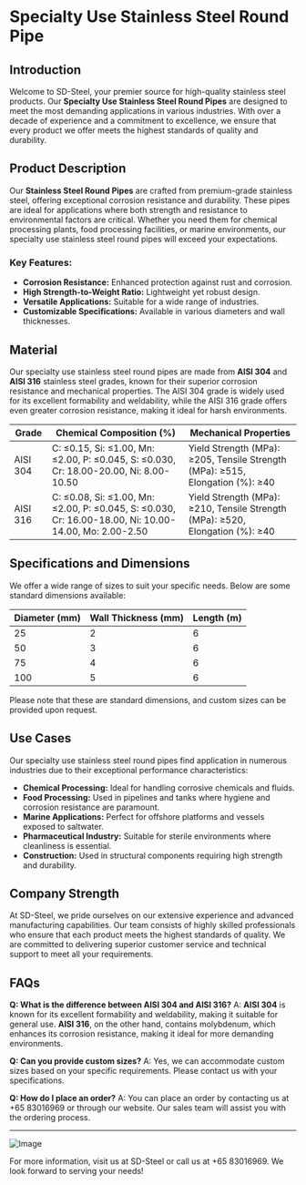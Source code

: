 # Specialty Use Stainless Steel Round Pipe

## Introduction
Welcome to SD-Steel, your premier source for high-quality stainless steel products. Our **Specialty Use Stainless Steel Round Pipes** are designed to meet the most demanding applications in various industries. With over a decade of experience and a commitment to excellence, we ensure that every product we offer meets the highest standards of quality and durability.

## Product Description
Our **Stainless Steel Round Pipes** are crafted from premium-grade stainless steel, offering exceptional corrosion resistance and durability. These pipes are ideal for applications where both strength and resistance to environmental factors are critical. Whether you need them for chemical processing plants, food processing facilities, or marine environments, our specialty use stainless steel round pipes will exceed your expectations.

### Key Features:
- **Corrosion Resistance:** Enhanced protection against rust and corrosion.
- **High Strength-to-Weight Ratio:** Lightweight yet robust design.
- **Versatile Applications:** Suitable for a wide range of industries.
- **Customizable Specifications:** Available in various diameters and wall thicknesses.

## Material
Our specialty use stainless steel round pipes are made from **AISI 304** and **AISI 316** stainless steel grades, known for their superior corrosion resistance and mechanical properties. The AISI 304 grade is widely used for its excellent formability and weldability, while the AISI 316 grade offers even greater corrosion resistance, making it ideal for harsh environments.

| Grade | Chemical Composition (%) | Mechanical Properties |
|-------|--------------------------|------------------------|
| AISI 304 | C: ≤0.15, Si: ≤1.00, Mn: ≤2.00, P: ≤0.045, S: ≤0.030, Cr: 18.00-20.00, Ni: 8.00-10.50 | Yield Strength (MPa): ≥205, Tensile Strength (MPa): ≥515, Elongation (%): ≥40 |
| AISI 316 | C: ≤0.08, Si: ≤1.00, Mn: ≤2.00, P: ≤0.045, S: ≤0.030, Cr: 16.00-18.00, Ni: 10.00-14.00, Mo: 2.00-2.50 | Yield Strength (MPa): ≥210, Tensile Strength (MPa): ≥520, Elongation (%): ≥40 |

## Specifications and Dimensions
We offer a wide range of sizes to suit your specific needs. Below are some standard dimensions available:

| Diameter (mm) | Wall Thickness (mm) | Length (m) |
|---------------|---------------------|------------|
| 25            | 2                   | 6          |
| 50            | 3                   | 6          |
| 75            | 4                   | 6          |
| 100           | 5                   | 6          |

Please note that these are standard dimensions, and custom sizes can be provided upon request.

## Use Cases
Our specialty use stainless steel round pipes find application in numerous industries due to their exceptional performance characteristics:

- **Chemical Processing:** Ideal for handling corrosive chemicals and fluids.
- **Food Processing:** Used in pipelines and tanks where hygiene and corrosion resistance are paramount.
- **Marine Applications:** Perfect for offshore platforms and vessels exposed to saltwater.
- **Pharmaceutical Industry:** Suitable for sterile environments where cleanliness is essential.
- **Construction:** Used in structural components requiring high strength and durability.

## Company Strength
At SD-Steel, we pride ourselves on our extensive experience and advanced manufacturing capabilities. Our team consists of highly skilled professionals who ensure that each product meets the highest standards of quality. We are committed to delivering superior customer service and technical support to meet all your requirements.

## FAQs
**Q: What is the difference between AISI 304 and AISI 316?**
A: **AISI 304** is known for its excellent formability and weldability, making it suitable for general use. **AISI 316**, on the other hand, contains molybdenum, which enhances its corrosion resistance, making it ideal for more demanding environments.

**Q: Can you provide custom sizes?**
A: Yes, we can accommodate custom sizes based on your specific requirements. Please contact us with your specifications.

**Q: How do I place an order?**
A: You can place an order by contacting us at +65 83016969 or through our website. Our sales team will assist you with the ordering process.

---

![Image](https://github.com/user-attachments/assets/2567258e-e124-4816-932d-1809bd27ef0b)

For more information, visit us at SD-Steel or call us at +65 83016969. We look forward to serving your needs!
